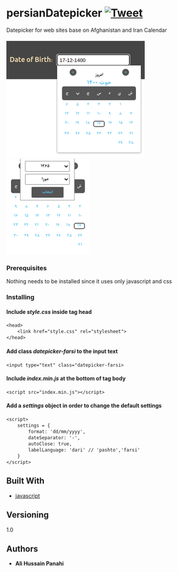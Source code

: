 
# persianDatepicker [![Tweet](https://img.shields.io/twitter/url/http/shields.io.svg?style=social)](https://twitter.com/intent/tweet?text=Get%20persianDatePicker%20developed%20using%20only%20javascript%20here:%20&url=https://github.com/alipanahi/persianDatepicker&hashtags=javascript,developers)

Datepicker for web sites base on Afghanistan and Iran Calendar

![datepicker](/img/datepicker.png) ![datepicker](/img/datepicker-2.png)

### Prerequisites

Nothing needs to be installed since it uses only javascript and css


### Installing

#### Include ***style.css*** inside tag head

    <head>
        <link href="style.css" rel="stylesheet">
    </head>

#### Add class ***datepicker-farsi*** to the input text

    <input type="text" class="datepicker-farsi>

#### Include ***index.min.js*** at the bottom of tag body

    <script src="index.min.js"></script>

#### Add a ***settings*** object in order to change the default settings
        
    <script>
        settings = {
            format: 'dd/mm/yyyy',
            dateSeparator: '-',
            autoClose: true,
            labelLanguage: 'dari' // 'pashto','farsi'
        }
    </script>

## Built With

* [javascript](https://www.javascript.com/)

## Versioning

1.0 

## Authors

* **Ali Hussain Panahi**
